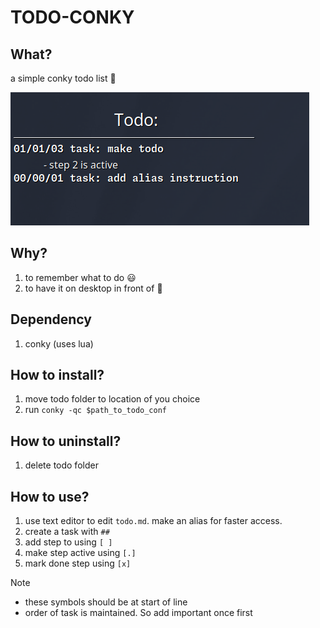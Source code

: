 # TODO-CONKY

## What?

a simple conky todo list :scroll:

![todo screenshot](./screenshot/Screenshot.png)

## Why?

1. to remember what to do :smiley:
1. to have it on desktop in front of :eyes:

## Dependency

1. conky (uses lua)

## How to install?

1. move todo folder to location of you choice
1. run `conky -qc $path_to_todo_conf`

## How to uninstall?

1. delete todo folder

## How to use?

1. use text editor to edit `todo.md`. make an alias for faster access.
2. create a task with `##`
3. add step to using `[ ]`
4. make step active using `[.]`
5. mark done step using `[x]`

> [!NOTE]
> * these symbols should be at start of line
> * order of task is maintained. So add important once first
